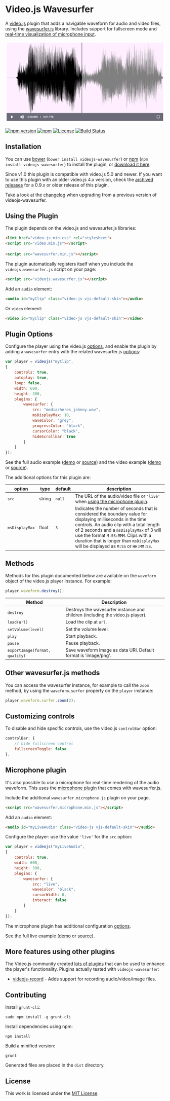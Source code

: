 Video.js Wavesurfer
===================

A [video.js](http://www.videojs.com/) plugin that adds a navigable waveform
for audio and video files, using the [wavesurfer.js](https://github.com/katspaugh/wavesurfer.js)
library. Includes support for fullscreen mode and [real-time visualization of microphone
input](#microphone-plugin).

![Screenshot](examples/img/screenshot.png?raw=true "Screenshot")

[![npm version](https://img.shields.io/npm/v/videojs-wavesurfer.svg?style=flat)](https://www.npmjs.com/package/videojs-wavesurfer)
[![npm](https://img.shields.io/npm/dm/videojs-wavesurfer.svg)]()
[![License](https://img.shields.io/npm/l/videojs-wavesurfer.svg)](LICENSE)
[![Build Status](https://travis-ci.org/collab-project/videojs-wavesurfer.svg?branch=master)](https://travis-ci.org/collab-project/videojs-wavesurfer)

Installation
------------

You can use [bower](http://bower.io) (`bower install videojs-wavesurfer`) or
[npm](https://www.npmjs.org) (`npm install videojs-wavesurfer`) to install the
plugin, or
[download it here](https://github.com/collab-project/videojs-wavesurfer/releases).

Since v1.0 this plugin is compatible with video.js 5.0 and newer. If you want to use
this plugin with an older video.js 4.x version, check the
[archived releases](https://github.com/collab-project/videojs-wavesurfer/releases)
for a 0.9.x or older release of this plugin.

Take a look at the [changelog](./CHANGES.md) when upgrading from a previous
version of videojs-wavesurfer.

Using the Plugin
----------------

The plugin depends on the video.js and wavesurfer.js libraries:

```html
<link href="video-js.min.css" rel="stylesheet">
<script src="video.min.js"></script>

<script src="wavesurfer.min.js"></script>
```

The plugin automatically registers itself when you include the
`videojs.wavesurfer.js` script on your page:

```html
<script src="videojs.wavesurfer.js"></script>
```

Add an `audio` element:

```html
<audio id="myClip" class="video-js vjs-default-skin"></audio>
```

Or `video` element:

```html
<video id="myClip" class="video-js vjs-default-skin"></video>
```

Plugin Options
--------------

Configure the player using the video.js
[options](https://github.com/videojs/video.js/blob/master/docs/guides/options.md),
and enable the plugin by adding a `wavesurfer` entry with the related wavesurfer.js
[options](http://wavesurfer-js.org/docs/options.html):

```javascript
var player = videojs("myClip",
{
    controls: true,
    autoplay: true,
    loop: false,
    width: 600,
    height: 300,
    plugins: {
        wavesurfer: {
            src: "media/heres_johnny.wav",
            msDisplayMax: 10,
            waveColor: "grey",
            progressColor: "black",
            cursorColor: "black",
            hideScrollbar: true
        }
    }
});
```

See the full audio example ([demo](https://collab-project.github.io/videojs-wavesurfer/examples/index.html) or [source](https://github.com/collab-project/videojs-wavesurfer/blob/master/examples/index.html)) and
the video example ([demo](https://collab-project.github.io/videojs-wavesurfer/examples/video.html) or [source](https://github.com/collab-project/videojs-wavesurfer/blob/master/examples/video.html)).

The additional options for this plugin are:

| option | type | default | description |
| --- | --- | --- | --- |
| `src` | string | `null` | The URL of the audio/video file or `'live'` when [using the microphone plugin](#microphone-plugin).|
| `msDisplayMax` | float | `3` | Indicates the number of seconds that is considered the boundary value for displaying milliseconds in the time controls. An audio clip with a total length of 2 seconds and a `msDisplayMax` of 3 will use the format `M:SS:MMM`. Clips with a duration that is longer than `msDisplayMax` will be displayed as `M:SS` or `HH:MM:SS`.|

Methods
-------

Methods for this plugin documented below are available on the `waveform` object
of the video.js player instance. For example:

```javascript
player.waveform.destroy();
```

| Method | Description |
| --- | --- |
| `destroy` | Destroys the wavesurfer instance and children (including the video.js player). |
| `load(url)` | Load the clip at `url`. |
| `setVolume(level)` | Set the volume level. |
| `play` | Start playback. |
| `pause` | Pause playback. |
| `exportImage(format, quality)` | Save waveform image as data URI. Default format is 'image/png'. |

Other wavesurfer.js methods
---------------------------

You can access the wavesurfer instance, for example to call the
`zoom` method, by using the `waveform.surfer` property on the `player`
instance:

```javascript
player.waveform.surfer.zoom(2);
```

Customizing controls
--------------------

To disable and hide specific controls, use the video.js `controlBar` option:

```javascript
controlBar: {
    // hide fullscreen control
    fullscreenToggle: false
},
```

Microphone plugin
-----------------

It's also possible to use a microphone for real-time rendering of the audio waveform. This
uses the [microphone plugin](https://github.com/katspaugh/wavesurfer.js/blob/master/plugin/wavesurfer.microphone.js)
that comes with wavesurfer.js.

Include the additional `wavesurfer.microphone.js` plugin on your page.

```html
<script src="wavesurfer.microphone.min.js"></script>
```

Add an `audio` element:

```html
<audio id="myLiveAudio" class="video-js vjs-default-skin"></audio>
```

Configure the player: use the value `'live'` for the `src` option:

```javascript
var player = videojs("myLiveAudio",
{
    controls: true,
    width: 600,
    height: 300,
    plugins: {
        wavesurfer: {
            src: "live",
            waveColor: "black",
            cursorWidth: 0,
            interact: false
        }
    }
});
```

The microphone plugin has additional configuration
[options](http://wavesurfer-js.org/plugins/microphone.html).

See the full live example
([demo](https://collab-project.github.io/videojs-wavesurfer/examples/live.html) or
[source](https://github.com/collab-project/videojs-wavesurfer/blob/master/examples/live.html)).


More features using other plugins
---------------------------------

The Video.js community created
[lots of plugins](https://github.com/videojs/video.js/wiki/Plugins)
that can be used to enhance the player's functionality. Plugins actually
tested with `videojs-wavesurfer`:

- [videojs-record](https://github.com/collab-project/videojs-record) - Adds
  support for recording audio/video/image files.


Contributing
------------

Install `grunt-cli`:

```
sudo npm install -g grunt-cli
```

Install dependencies using npm:

```
npm install
```

Build a minified version:

```
grunt
```

Generated files are placed in the `dist` directory.

License
-------

This work is licensed under the [MIT License](LICENSE).
